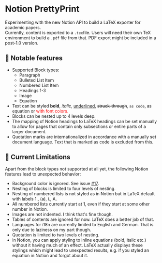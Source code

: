 # Notion PrettyPrint
Experimenting with the new Notion API to build a LaTeX exporter for academic papers.  
Currently, content is exported to a `.tex`file. Users will need their own TeX environment to build a `.pdf` file from that. 
PDF export might be included in a post-1.0 version. 

## 🚀 Notable features
- Supported Block types:
    - Paragraph
    - Bulleted List Item
    - Numbered List Item
    - Headings 1-3
    - Image
    - Equation
- Text can be styled **bold**, *italic*, <ins>underlined</ins>, ~~struck-through~~, `as code`, as equation 
or <span style="color:red">with font colors.</span>
- Blocks can be nested up to 4 levels deep.
- The mapping of Notion headings to LaTeX headings can be set manually 
to allow for pages that contain only subsections or entire parts of a larger document.
- Quotation marks are internationalized in accordance with a manually set document language. 
Text that is marked as code is excluded from this.

## 🫠 Current Limitations
Apart from the block types not supported at all yet, the following Notion features lead to unexpected behavior:
- Background color is ignored. See issue [#17](https://github.com/MalteRichert/notion-prettyprint/issues/17).
- Nesting of blocks is limited to four levels of nesting.
- Nesting of numbered lists is not styled as in Notion but in LaTeX default with labels 1., (a), i., A.
- All numbered lists currently start at 1, even if they start at some other number in Notion.
- Images are not indented. I think that's fine though.
- Tables of contents are ignored for now. LaTeX does a better job of that.
- Languages for i18n are currently limited to English and German. That is only due to laziness on my part though.
- Quotation is limited to two levels of nesting.
- In Notion, you can apply styling to inline equations 
(bold, italic etc.) without it having much of an effect. LaTeX actually displays these stylings which might lead to 
unexpected results, e.g. if you styled an equation in Notion and forgot about it.